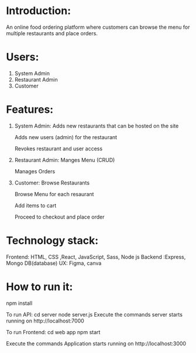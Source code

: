 # Introduction: 
An online food ordering platform where customers can browse the menu for multiple restaurants and place orders. 

# Users: 
1. System Admin 
2. Restaurant Admin 
3. Customer

# Features: 

1. System Admin: 
    Adds new restaurants that can be hosted on the site
    
    Adds new users (admin) for the restaurant
    
    Revokes restaurant and user access 

2. Restaurant Admin: 
    Manges Menu (CRUD)
    
    Manages Orders 

3. Customer:
    Browse Restaurants
    
    Browse Menu for each resaurant
    
    Add items to cart
    
    Proceed to checkout and place order

# Technology stack: 
Frontend: HTML, CSS ,React, JavaScript, Sass, Node js 
Backend :Express, Mongo DB(database) UX: Figma, canva


# How to run it:

npm install

To run API: cd server node server.js Execute the commands server starts running on http://localhost:7000

To run Frontend: cd web app npm start

Execute the commands Application starts running on http://localhost:3000

